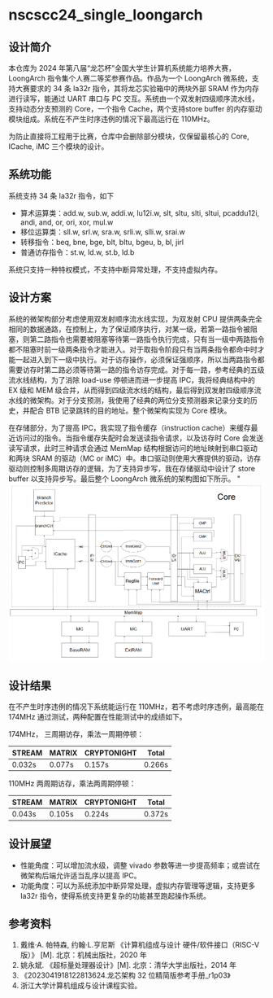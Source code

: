 # nscscc24_single_loongarch

## 设计简介

本仓库为 2024 年第八届“龙芯杯”全国大学生计算机系统能力培养大赛，LoongArch 指令集个人赛二等奖参赛作品。作品为一个 LoongArch 微系统，支持大赛要求的 34 条 la32r 指令，其将龙芯实验箱中的两块外部 SRAM 作为内存进行读写，能通过 UART 串口与 PC 交互。系统由一个双发射四级顺序流水线，支持动态分支预测的 Core，一个指令 Cache，两个支持store buffer 的内存驱动模块组成。系统在不产生时序违例的情况下最高运行在 110MHz。

为防止直接将工程用于比赛，仓库中会删除部分模块，仅保留最核心的 Core, ICache, iMC 三个模块的设计。

## 系统功能

系统支持 34 条 la32r 指令，如下

- 算术运算类：add.w, sub.w, addi.w, lu12i.w, slt, sltu, slti, sltui, pcaddu12i, andi, and, or, ori, xor, mul.w
- 移位运算类：sll.w, srl.w, sra.w, srli.w, slli.w, srai.w
- 转移指令：beq, bne, bge, blt, bltu, bgeu, b, bl, jirl
- 普通访存指令：st.w, ld.w, st.b, ld.b

系统只支持一种特权模式，不支持中断异常处理，不支持虚拟内存。

## 设计方案

系统的微架构部分考虑使用双发射顺序流水线实现，为双发射 CPU 提供两条完全相同的数据通路，在控制上，为了保证顺序执行，对某一级，若第一路指令被阻塞，则第二路指令也需要被阻塞等待第一路指令执行完成，只有当一级中两路指令都不阻塞时前一级两条指令才能进入。对于取指令阶段只有当两条指令都命中时才能一起进入到下一级中执行。对于访存操作，必须保证强顺序，所以当两路指令都需要访存时第二路必须等待第一路的指令访存完成。对于每一路，参考经典的五级流水线结构，为了消除 load-use 停顿进而进一步提高 IPC，我将经典结构中的 EX 级和 MEM 级合并，从而得到四级流水线的结构，最后得到双发射四级顺序流水线的微架构。对于分支预测，我使用了经典的两位分支预测器来记录分支的历史，并配合 BTB 记录跳转的目的地址。整个微架构实现为 Core 模块。

在存储部分，为了提高 IPC，我实现了指令缓存（instruction cache）来缓存最近访问过的指令。当指令缓存失配时会发送读指令请求，以及访存时 Core 会发送读写请求，此时三种请求会通过 MemMap 结构根据访问的地址映射到串口驱动和两块 SRAM 的驱动（MC or iMC）中。串口驱动则使用大赛提供的驱动，访存驱动则控制多周期访存的逻辑，为了支持异步写，我在存储驱动中设计了 store buffer 以支持异步写。最后整个 LoongArch 微系统的架构图如下所示。
"
<img src="architecture.png">

## 设计结果

在不产生时序违例的情况下系统能运行在 110MHz，若不考虑时序违例，最高能在 174MHz 通过测试，两种配置在性能测试中的成绩如下。

174MHz， 三周期访存，乘法一周期停顿：

| STREAM | MATRIX | CRYPTONIGHT | Total |
| --- | --- | --- | --- |
| 0.032s | 0.077s | 0.157s | 0.266s |

110MHz 两周期访存，乘法两周期停顿： 

| STREAM | MATRIX | CRYPTONIGHT | Total |
| --- | --- | --- | --- |
| 0.043s | 0.105s | 0.224s | 0.372s |

## 设计展望

- 性能角度：可以增加流水级，调整 vivado 参数等进一步提高频率；或尝试在微架构后端允许适当乱序以提高 IPC。
- 功能角度：可以为系统添加中断异常处理，虚拟内存管理等逻辑，支持更多 la32r 指令，使得系统支持更复杂的功能甚至跑起操作系统。

## 参考资料

1. 戴维·A. 帕特森, 约翰·L.亨尼斯 《计算机组成与设计 硬件/软件接口（RISC-V 版）》 [M]. 北京：机械出版社，2020 年
2. 姚永斌. 《超标量处理器设计》[M]. 北京：清华大学出版社，2014 年
3. 《2023041918122813624.龙芯架构 32 位精简版参考手册_r1p03》 
4. 浙江大学计算机组成与设计课程实验。
